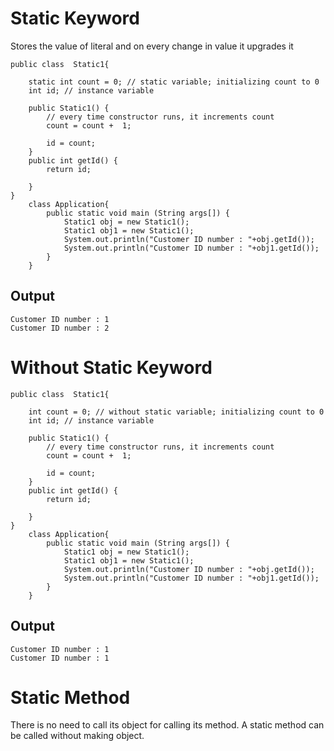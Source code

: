 # Static Keyword 
  
Stores the value of literal and on every change in value it upgrades it

```
public class  Static1{
	
	static int count = 0; // static variable; initializing count to 0
	int id; // instance variable
	
	public Static1() {
		// every time constructor runs, it increments count
		count = count +  1;
		
		id = count;
	}
	public int getId() {
		return id;
		
	}
}
	class Application{
		public static void main (String args[]) {
			Static1 obj = new Static1();
			Static1 obj1 = new Static1();
			System.out.println("Customer ID number : "+obj.getId());
			System.out.println("Customer ID number : "+obj1.getId());
		}
	}
```
## Output
```
Customer ID number : 1
Customer ID number : 2
```

# Without Static Keyword
```
public class  Static1{
	
	int count = 0; // without static variable; initializing count to 0
	int id; // instance variable
	
	public Static1() {
		// every time constructor runs, it increments count
		count = count +  1;
		
		id = count;
	}
	public int getId() {
		return id;
		
	}
}
	class Application{
		public static void main (String args[]) {
			Static1 obj = new Static1();
			Static1 obj1 = new Static1();
			System.out.println("Customer ID number : "+obj.getId());
			System.out.println("Customer ID number : "+obj1.getId());
		}
	}
```
## Output
```
Customer ID number : 1
Customer ID number : 1
```

# Static Method 
There is no need to call its object for calling its method. A static method can be called without making object.
